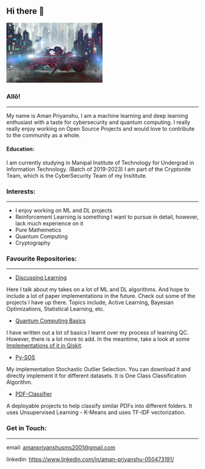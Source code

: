 ## Hi there 👋

<img src="https://github.com/AmanPriyanshu/AmanPriyanshu/raw/master/akira-profile-banner.jpg" alt="Profile-pic" style="max-width:50%;">

### Allô!
----
My name is Aman Priyanshu, I am a machine learning and deep learning enthusiast with a taste for cybersecurity and quantum computing. I really really enjoy working on Open Source Projects and would love to contribute to the community as a whole.

#### Education:

I am currently studying in Manipal Institute of Technology for Undergrad in Information Technology. (Batch of 2019-2023)
I am part of the Cryptonite Team, which is the CyberSecurity Team of my Insititute.

### Interests:
----
* I enjoy working on ML and DL projects
* Reinforcement Learning is something I want to pursue in detail, however, lack much experience on it
* Pure Mathemetics
* Quantum Computing
* Cryptography

### Favourite Repositories:
----
* [Discussing Learning](https://github.com/AmanPriyanshu/Discussing_Learning)

Here I talk about my takes on a lot of ML and DL algorithms. And hope to include a lot of paper implementations in the future. Check out some of the projects I have up there. Topics include, Active Learning, Bayesian Optimizations, Statistical Learning, etc.

* [Quantum Computing Basics](https://github.com/AmanPriyanshu/Quantum-Computing-Intro)

I have written out a lot of basics I learnt over my process of learning QC. However, there is a lot more to add. In the meantime, take a look at some [Implementations of it in Qiskit](https://github.com/AmanPriyanshu/Understanding-Quantum-With-Qiskit).

* [Py-SOS](https://github.com/AmanPriyanshu/py-stochastic-outlier-selection)

My implementation Stochastic Outlier Selection. You can download it and directly implement it for different datasets. It is One Class Classification Algorithm.

* [PDF-Classifier](https://github.com/AmanPriyanshu/pdf_classifier)

A deployable projects to help classify similar PDFs into different folders. It uses Unsupervised Learning - K-Means and uses TF-IDF vectorization. 

### Get in Touch:
----
email: amanpriyanshusms2001@gmail.com

linkedin: https://www.linkedin.com/in/aman-priyanshu-050473191/

